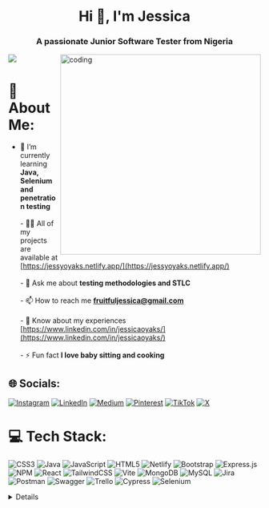 <h1 align="center">Hi 👋, I'm Jessica</h1>
<h3 align="center">A passionate Junior Software Tester from Nigeria </h3>
<img align="right" alt="coding" width="400" src="https://gifdb.com/images/high/computer-system-coding-j3szfjv9fwb5at9x.gif" >

[![](https://visitcount.itsvg.in/api?id=jam-jam200&icon=0&color=6)](https://visitcount.itsvg.in)

# 💫 About Me:
- 🌱 I’m currently learning **Java, Selenium and penetration testing**<br><br>- 👨‍💻 All of my projects are available at [https://jessyoyaks.netlify.app/](https://jessyoyaks.netlify.app/)<br><br>- 💬 Ask me about **testing methodologies and STLC**<br><br>- 📫 How to reach me **fruitfuljessica@gmail.com**<br><br>- 📄 Know about my experiences [https://www.linkedin.com/in/jessicaoyaks/](https://www.linkedin.com/in/jessicaoyaks/)<br><br>- ⚡ Fun fact **I love baby sitting and cooking**


## 🌐 Socials:
[![Instagram](https://img.shields.io/badge/Instagram-%23E4405F.svg?logo=Instagram&logoColor=white)](https://instagram.com/jessy_oyaks) [![LinkedIn](https://img.shields.io/badge/LinkedIn-%230077B5.svg?logo=linkedin&logoColor=white)](https://linkedin.com/in/jessicaoyaks) [![Medium](https://img.shields.io/badge/Medium-12100E?logo=medium&logoColor=white)](https://medium.com/@Fruitfuljessica) [![Pinterest](https://img.shields.io/badge/Pinterest-%23E60023.svg?logo=Pinterest&logoColor=white)](https://pinterest.com/jessicaoyakhilome) [![TikTok](https://img.shields.io/badge/TikTok-%23000000.svg?logo=TikTok&logoColor=white)](https://tiktok.com/@destiny_fulfill) [![X](https://img.shields.io/badge/X-black.svg?logo=X&logoColor=white)](https://x.com/OyakhilomeJess1) 

# 💻 Tech Stack:
![CSS3](https://img.shields.io/badge/css3-%231572B6.svg?style=for-the-badge&logo=css3&logoColor=white) ![Java](https://img.shields.io/badge/java-%23ED8B00.svg?style=for-the-badge&logo=openjdk&logoColor=white) ![JavaScript](https://img.shields.io/badge/javascript-%23323330.svg?style=for-the-badge&logo=javascript&logoColor=%23F7DF1E) ![HTML5](https://img.shields.io/badge/html5-%23E34F26.svg?style=for-the-badge&logo=html5&logoColor=white) ![Netlify](https://img.shields.io/badge/netlify-%23000000.svg?style=for-the-badge&logo=netlify&logoColor=#00C7B7) ![Bootstrap](https://img.shields.io/badge/bootstrap-%238511FA.svg?style=for-the-badge&logo=bootstrap&logoColor=white) ![Express.js](https://img.shields.io/badge/express.js-%23404d59.svg?style=for-the-badge&logo=express&logoColor=%2361DAFB) ![NPM](https://img.shields.io/badge/NPM-%23CB3837.svg?style=for-the-badge&logo=npm&logoColor=white) ![React](https://img.shields.io/badge/react-%2320232a.svg?style=for-the-badge&logo=react&logoColor=%2361DAFB) ![TailwindCSS](https://img.shields.io/badge/tailwindcss-%2338B2AC.svg?style=for-the-badge&logo=tailwind-css&logoColor=white) ![Vite](https://img.shields.io/badge/vite-%23646CFF.svg?style=for-the-badge&logo=vite&logoColor=white) ![MongoDB](https://img.shields.io/badge/MongoDB-%234ea94b.svg?style=for-the-badge&logo=mongodb&logoColor=white) ![MySQL](https://img.shields.io/badge/mysql-%2300000f.svg?style=for-the-badge&logo=mysql&logoColor=white) ![Jira](https://img.shields.io/badge/jira-%230A0FFF.svg?style=for-the-badge&logo=jira&logoColor=white) ![Postman](https://img.shields.io/badge/Postman-FF6C37?style=for-the-badge&logo=postman&logoColor=white) ![Swagger](https://img.shields.io/badge/-Swagger-%23Clojure?style=for-the-badge&logo=swagger&logoColor=white) ![Trello](https://img.shields.io/badge/Trello-%23026AA7.svg?style=for-the-badge&logo=Trello&logoColor=white) ![Cypress](https://img.shields.io/badge/Cypress-%23323330.svg?style=for-the-badge&logo=Cypress&logoColor=white) ![Selenium](https://img.shields.io/badge/Selenium-%2320232a.svg?style=for-the-badge&logo=Selenium&logoColor=white)

<details>
  

# 📊 GitHub Stats:
![](https://github-readme-stats.vercel.app/api?username=jam-jam200&theme=dark&hide_border=false&include_all_commits=true&count_private=true)<br/>
![](https://github-readme-streak-stats.herokuapp.com/?user=jam-jam200&theme=dark&hide_border=false)<br/>
![](https://github-readme-stats.vercel.app/api/top-langs/?username=jam-jam200&theme=dark&hide_border=false&include_all_commits=true&count_private=true&layout=compact)



<!--START_SECTION:waka-->

```txt
From: 15 November 2022 - To: 08 July 2024

Total Time: 158 hrs 42 mins

JavaScript       49 hrs 42 mins  >>>>>>>>-----------------   31.32 %
Java             46 hrs 50 mins  >>>>>>>------------------   29.51 %
CSS              26 hrs 25 mins  >>>>---------------------   16.65 %
SCSS             17 hrs 8 mins   >>>----------------------   10.80 %
HTML             14 hrs 12 mins  >>-----------------------   08.95 %
```

<!--END_SECTION:waka-->

## 🏆 GitHub Trophies
![](https://github-profile-trophy.vercel.app/?username=jam-jam200&theme=radical&no-frame=true&no-bg=false&margin-w=4)


### ✍️ Random Dev Quote
![](https://quotes-github-readme.vercel.app/api?type=horizontal&theme=radical)



### 😂 Random Dev Meme
<img src='https://randommeme-five.vercel.app/' style="height: 400px;"/>

---


  
<!-- Proudly created with GPRM ( https://gprm.itsvg.in ) -->



</details>
